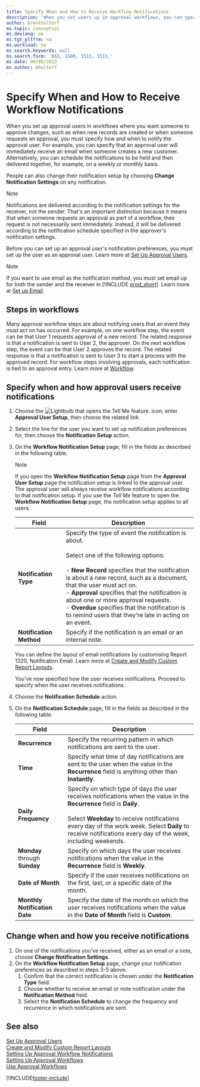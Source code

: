 ```yaml
---
title: Specify When and How to Receive Workflow Notifications
description: 'When you set users up in approval workflows, you can specify how and when each approval user receives notifications.'
author: brentholtorf
ms.topic: conceptual
ms.devlang: na
ms.tgt_pltfrm: na
ms.workload: na
ms.search.keywords: null
ms.search.form: '663, 1500, 1512, 1513,'
ms.date: 09/09/2022
ms.author: bholtorf
---
```

# Specify When and How to Receive Workflow Notifications

When you set up approval users in workflows where you want someone to approve changes, such as when new records are created or when someone requests an approval, you must specify how and when to notify the approval user. For example, you can specify that an approval user will immediately receive an email when someone creates a new customer. Alternatively, you can schedule the notifications to be held and then delivered together, for example, on a weekly or monthly basis.

People can also change their notification setup by choosing **Change Notification Settings** on any notification.  

> [!NOTE]
> Notifications are delivered according to the notification settings for the receiver, not the sender. That's an important distinction because it means that when someone requests an approval as part of a workflow, their request is not necessarily sent immediately. Instead, it will be delivered according to the notification schedule specified in the approver's notification settings.

Before you can set up an approval user's notification preferences, you must set up the user as an approval user. Learn more at [Set Up Approval Users](across-how-to-set-up-approval-users.md).  

> [!NOTE]
> If you want to use email as the notification method, you must set email up for both the sender and the receiver in [!INCLUDE [prod_short](includes/prod_short.md)]. Learn more at [Set up Email](admin-how-setup-email.md).

## Steps in workflows

Many approval workflow steps are about notifying users that an event they must act on has occurred. For example, on one workflow step, the event can be that User 1 requests approval of a new record. The related response is that a notification is sent to User 2, the approver. On the next workflow step, the event can be that User 2 approves the record. The related response is that a notification is sent to User 3 to start a process with the approved record. For workflow steps involving approvals, each notification is tied to an approval entry. Learn more at [Workflow](across-workflow.md).  

## Specify when and how approval users receive notifications  

1. Choose the ![Lightbulb that opens the Tell Me feature.](media/ui-search/search_small.png "Tell me what you want to do") icon, enter **Approval User Setup**, then choose the related link.  
2. Select the line for the user you want to set up notification preferences for, then choose the **Notification Setup** action.  
3. On the **Workflow Notification Setup** page, fill in the fields as described in the following table.  

   > [!NOTE]
   > If you open the **Workflow Notification Setup** page from the **Approval User Setup** page the notification setup is linked to the approval user. The approval user will always receive workflow notifications according to that notification setup. If you use the *Tell Me* feature to open the **Workflow Notification Setup** page, the notification setup applies to all users.

   |Field|Description|
   |-----|-----------|
   |**Notification Type**|Specify the type of event the notification is about.<br /><br /> Select one of the following options:<br /><br /> -   **New Record** specifies that the notification is about a new record, such as a document, that the user must act on.<br />-   **Approval** specifies that the notification is about one or more approval requests.<br />-   **Overdue** specifies that the notification is to remind users that they're late in acting on an event.|
   |**Notification Method**|Specify if the notification is an email or an internal note.|

   You can define the layout of email notifications by customising Report 1320, Notification Email. Learn more at [Create and Modify Custom Report Layouts](ui-how-create-custom-report-layout.md).

   You've now specified how the user receives notifications. Proceed to specify when the user receives notifications.  
4. Choose the **Notification Schedule** action.  
5. On the **Notification Schedule** page, fill in the fields as described in the following table.  

   |Field|Description|
   |-----|-----------|
   |**Recurrence**|Specify the recurring pattern in which notifications are sent to the user.|
   |**Time**|Specify what time of day notifications are sent to the user when the value in the **Recurrence** field is anything other than **Instantly**.|
   |**Daily Frequency**|Specify on which type of days the user receives notifications when the value in the **Recurrence** field is **Daily**.<br /><br /> Select **Weekday** to receive notifications every day of the work week. Select **Daily** to receive notifications every day of the week, including weekends.|
   |**Monday** through **Sunday**|Specify on which days the user receives notifications when the value in the **Recurrence** field is **Weekly**.|
   |**Date of Month**|Specify if the user receives notifications on the first, last, or a specific date of the month.|
   |**Monthly Notification Date**|Specify the date of the month on which the user receives notifications when the value in the **Date of Month** field is **Custom**.|

## Change when and how you receive notifications

1. On one of the notifications you've received, either as an email or a note, choose **Change Notification Settings**.  
2. On the **Workflow Notification Setup** page, change your notification preferences as described in steps 3-5 above.
   1. Confirm that the correct notification is chosen under the **Notification Type** field.
   2. Choose whether to receive an email or note notification under the  **Notification Method** field.
   3. Select the **Notification Schedule** to change the frequency and recurrence in which notifications are sent.

## See also 

[Set Up Approval Users](across-how-to-set-up-approval-users.md)  
[Create and Modify Custom Report Layouts](ui-how-create-custom-report-layout.md)  
[Setting Up Approval Workflow Notifications](across-setting-up-workflow-notifications.md)  
[Setting Up Approval Workflows](across-set-up-workflows.md)  
[Use Approval Workflows](across-use-workflows.md)

[!INCLUDE[footer-include](includes/footer-banner.md)]

